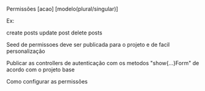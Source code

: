 Permissões
[acao] [modelo(plural/singular)]

Ex:

create posts
update post
delete posts


Seed de permissoes deve ser publicada para o projeto e de facil personalização

Publicar as controllers de autenticação com os metodos "show{...}Form" de acordo com o projeto base

Como configurar as permissões
